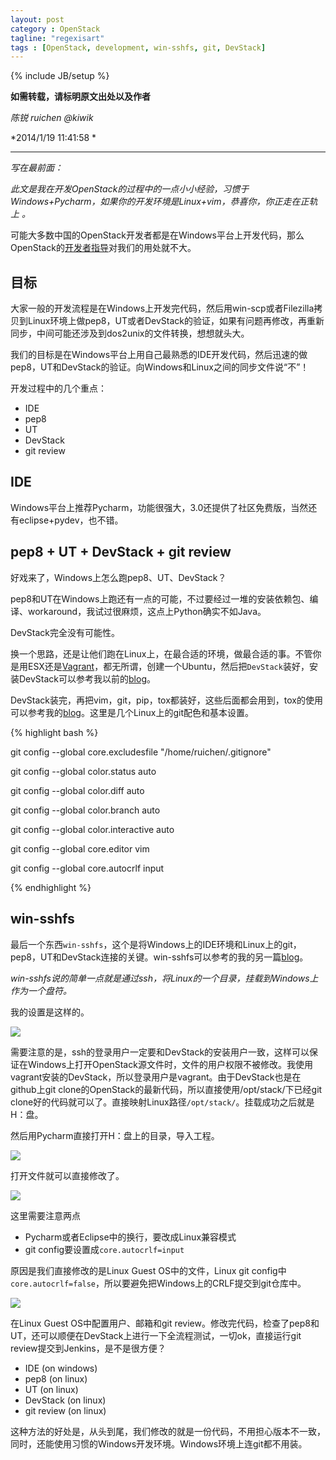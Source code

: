 ```yaml
---
layout: post
category : OpenStack
tagline: "regexisart"
tags : [OpenStack, development, win-sshfs, git, DevStack]
---
```

{% include JB/setup %}

**如需转载，请标明原文出处以及作者**

*陈锐 ruichen @kiwik*

*2014/1/19 11:41:58 *

----------

*写在最前面：*

*此文是我在开发OpenStack的过程中的一点小小经验，习惯于Windows+Pycharm，如果你的开发环境是Linux+vim，恭喜你，你正走在正轨上 。*

可能大多数中国的OpenStack开发者都是在Windows平台上开发代码，那么OpenStack的[开发者指导](http://docs.openstack.org/developer/nova/devref/development.environment.html)对我们的用处就不大。

## 目标

大家一般的开发流程是在Windows上开发完代码，然后用win-scp或者Filezilla拷贝到Linux环境上做pep8，UT或者DevStack的验证，如果有问题再修改，再重新同步，中间可能还涉及到dos2unix的文件转换，想想就头大。

我们的目标是在Windows平台上用自己最熟悉的IDE开发代码，然后迅速的做pep8，UT和DevStack的验证。向Windows和Linux之间的同步文件说“不”！

开发过程中的几个重点：

- IDE
- pep8
- UT
- DevStack
- git review

## IDE

Windows平台上推荐Pycharm，功能很强大，3.0还提供了社区免费版，当然还有eclipse+pydev，也不错。

## pep8 + UT + DevStack + git review

好戏来了，Windows上怎么跑pep8、UT、DevStack？

pep8和UT在Windows上跑还有一点的可能，不过要经过一堆的安装依赖包、编译、workaround，我试过很麻烦，这点上Python确实不如Java。

DevStack完全没有可能性。

换一个思路，还是让他们跑在Linux上，在最合适的环境，做最合适的事。不管你是用ESX还是[Vagrant](http://kiwik.github.io/openstack/2013/12/22/%E4%BD%BF%E7%94%A8Vagrant%E5%92%8Cwin-sshfs%E6%94%AF%E6%8C%81OpenStack%E5%BC%80%E5%8F%91/)，都无所谓，创建一个Ubuntu，然后把`DevStack`装好，安装DevStack可以参考我以前的[blog](http://kiwik.github.io/openstack/2013/12/21/DevStack-install-in-China/)。

DevStack装完，再把vim，git，pip，tox都装好，这些后面都会用到，tox的使用可以参考我的[blog](http://kiwik.github.io/openstack/2013/07/15/Openstack%E5%B7%A5%E7%A8%8B%E7%9A%84%E6%8C%81%E7%BB%AD%E9%9B%86%E6%88%90%E5%AE%9E%E8%B7%B5-tox/)。这里是几个Linux上的git配色和基本设置。

{% highlight bash %}

git config --global core.excludesfile "/home/ruichen/.gitignore"

git config --global color.status auto

git config --global color.diff auto

git config --global color.branch auto

git config --global color.interactive auto

git config --global core.editor vim

git config --global core.autocrlf input

{% endhighlight %}

## win-sshfs

最后一个东西`win-sshfs`，这个是将Windows上的IDE环境和Linux上的git，pep8，UT和DevStack连接的关键。win-sshfs可以参考的我的另一篇[blog](http://kiwik.github.io/openstack/2013/12/22/%E4%BD%BF%E7%94%A8Vagrant%E5%92%8Cwin-sshfs%E6%94%AF%E6%8C%81OpenStack%E5%BC%80%E5%8F%91/)。

*win-sshfs说的简单一点就是通过ssh，将Linux的一个目录，挂载到Windows上作为一个盘符。*

我的设置是这样的。

![](https://raw.github.com/kiwik/kiwik.github.io/master/_posts_images/2014-01-19/1.PNG)

需要注意的是，ssh的登录用户一定要和DevStack的安装用户一致，这样可以保证在Windows上打开OpenStack源文件时，文件的用户权限不被修改。我使用vagrant安装的DevStack，所以登录用户是vagrant。由于DevStack也是在github上git clone的OpenStack的最新代码，所以直接使用/opt/stack/下已经git clone好的代码就可以了。直接映射Linux路径`/opt/stack/`。挂载成功之后就是H：盘。

然后用Pycharm直接打开H：盘上的目录，导入工程。

![](https://raw.github.com/kiwik/kiwik.github.io/master/_posts_images/2014-01-19/2.PNG)

打开文件就可以直接修改了。

![](https://raw.github.com/kiwik/kiwik.github.io/master/_posts_images/2014-01-19/3.PNG)

这里需要注意两点

- Pycharm或者Eclipse中的换行，要改成Linux兼容模式
- git config要设置成`core.autocrlf=input`

原因是我们直接修改的是Linux Guest OS中的文件，Linux git config中`core.autocrlf=false`，所以要避免把Windows上的CRLF提交到git仓库中。

![](https://raw.github.com/kiwik/kiwik.github.io/master/_posts_images/2014-01-19/4.PNG)

在Linux Guest OS中配置用户、邮箱和git review。修改完代码，检查了pep8和UT，还可以顺便在DevStack上进行一下全流程测试，一切ok，直接运行git review提交到Jenkins，是不是很方便？

- IDE (on windows)
- pep8 (on linux)
- UT (on linux)
- DevStack (on linux)
- git review (on linux)

这种方法的好处是，从头到尾，我们修改的就是一份代码，不用担心版本不一致，同时，还能使用习惯的Windows开发环境。Windows环境上连git都不用装。
